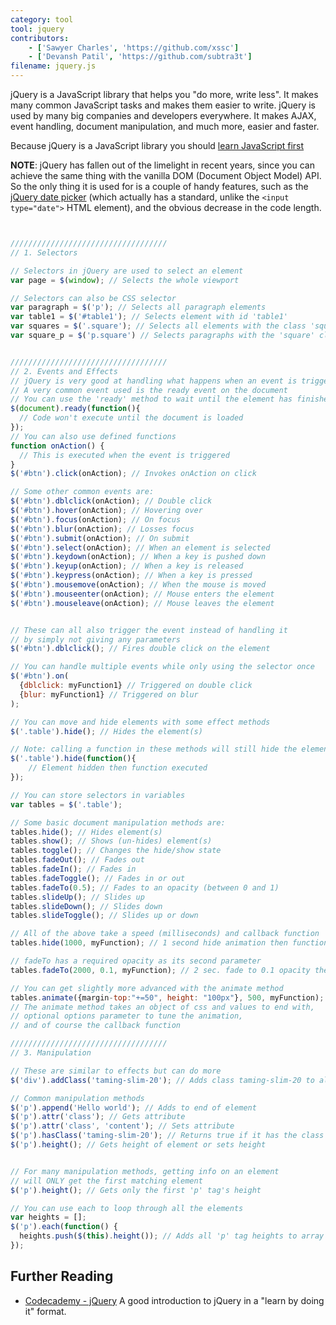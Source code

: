 ```yaml
---
category: tool
tool: jquery
contributors:
    - ['Sawyer Charles', 'https://github.com/xssc']
    - ['Devansh Patil', 'https://github.com/subtra3t']
filename: jquery.js
---
```


jQuery is a JavaScript library that helps you "do more, write less". It makes many common JavaScript tasks and makes them easier to write. jQuery is used by many big companies and developers everywhere. It makes AJAX, event handling, document manipulation, and much more, easier and faster.

Because jQuery is a JavaScript library you should [learn JavaScript first](https://learnxinyminutes.com/docs/javascript/)

**NOTE**: jQuery has fallen out of the limelight in recent years, since you can achieve the same thing with the vanilla DOM (Document Object Model) API. So the only thing it is used for is a couple of handy features, such as the [jQuery date picker](https://api.jqueryui.com/datepicker) (which actually has a standard, unlike the `<input type="date">` HTML element), and the obvious decrease in the code length.

```js


///////////////////////////////////
// 1. Selectors

// Selectors in jQuery are used to select an element
var page = $(window); // Selects the whole viewport

// Selectors can also be CSS selector
var paragraph = $('p'); // Selects all paragraph elements
var table1 = $('#table1'); // Selects element with id 'table1'
var squares = $('.square'); // Selects all elements with the class 'square'
var square_p = $('p.square') // Selects paragraphs with the 'square' class


///////////////////////////////////
// 2. Events and Effects
// jQuery is very good at handling what happens when an event is triggered
// A very common event used is the ready event on the document
// You can use the 'ready' method to wait until the element has finished loading
$(document).ready(function(){
  // Code won't execute until the document is loaded
});
// You can also use defined functions
function onAction() {
  // This is executed when the event is triggered
}
$('#btn').click(onAction); // Invokes onAction on click

// Some other common events are:
$('#btn').dblclick(onAction); // Double click
$('#btn').hover(onAction); // Hovering over
$('#btn').focus(onAction); // On focus
$('#btn').blur(onAction); // Losses focus
$('#btn').submit(onAction); // On submit
$('#btn').select(onAction); // When an element is selected
$('#btn').keydown(onAction); // When a key is pushed down
$('#btn').keyup(onAction); // When a key is released
$('#btn').keypress(onAction); // When a key is pressed
$('#btn').mousemove(onAction); // When the mouse is moved
$('#btn').mouseenter(onAction); // Mouse enters the element
$('#btn').mouseleave(onAction); // Mouse leaves the element


// These can all also trigger the event instead of handling it
// by simply not giving any parameters
$('#btn').dblclick(); // Fires double click on the element

// You can handle multiple events while only using the selector once
$('#btn').on(
  {dblclick: myFunction1} // Triggered on double click
  {blur: myFunction1} // Triggered on blur
);

// You can move and hide elements with some effect methods
$('.table').hide(); // Hides the element(s)

// Note: calling a function in these methods will still hide the element
$('.table').hide(function(){
    // Element hidden then function executed
});

// You can store selectors in variables
var tables = $('.table');

// Some basic document manipulation methods are:
tables.hide(); // Hides element(s)
tables.show(); // Shows (un-hides) element(s)
tables.toggle(); // Changes the hide/show state
tables.fadeOut(); // Fades out
tables.fadeIn(); // Fades in
tables.fadeToggle(); // Fades in or out
tables.fadeTo(0.5); // Fades to an opacity (between 0 and 1)
tables.slideUp(); // Slides up
tables.slideDown(); // Slides down
tables.slideToggle(); // Slides up or down

// All of the above take a speed (milliseconds) and callback function
tables.hide(1000, myFunction); // 1 second hide animation then function

// fadeTo has a required opacity as its second parameter
tables.fadeTo(2000, 0.1, myFunction); // 2 sec. fade to 0.1 opacity then function

// You can get slightly more advanced with the animate method
tables.animate({margin-top:"+=50", height: "100px"}, 500, myFunction);
// The animate method takes an object of css and values to end with,
// optional options parameter to tune the animation,
// and of course the callback function

///////////////////////////////////
// 3. Manipulation

// These are similar to effects but can do more
$('div').addClass('taming-slim-20'); // Adds class taming-slim-20 to all div

// Common manipulation methods
$('p').append('Hello world'); // Adds to end of element
$('p').attr('class'); // Gets attribute
$('p').attr('class', 'content'); // Sets attribute
$('p').hasClass('taming-slim-20'); // Returns true if it has the class
$('p').height(); // Gets height of element or sets height


// For many manipulation methods, getting info on an element
// will ONLY get the first matching element
$('p').height(); // Gets only the first 'p' tag's height

// You can use each to loop through all the elements
var heights = [];
$('p').each(function() {
  heights.push($(this).height()); // Adds all 'p' tag heights to array
});


```

## Further Reading

-   [Codecademy - jQuery](https://www.codecademy.com/learn/learn-jquery) A good introduction to jQuery in a "learn by doing it" format.
